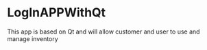 # LogInAPPWithQt
This app is based on Qt and will allow customer and user to use and manage inventory 
